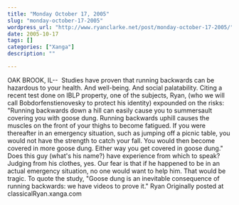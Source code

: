 ```yaml
---
title: "Monday October 17, 2005"
slug: "monday-october-17-2005"
wordpress_url: "http://www.ryanclarke.net/post/monday-october-17-2005/"
date: 2005-10-17
tags: []
categories: ["Xanga"]
description: ""

---
```


OAK BROOK, IL--  Studies have proven that running backwards can be hazardous to your health. And well-being. And social palatability.
 Citing a recent test done on IBLP property, one of the subjects, Ryan, (who we will call Bobdorfenstienovesky to protect his identity) expounded on the risks: "Running backwards down a hill can easily cause you to summersault covering you with goose dung. Running backwards uphill causes the muscles on the front of your thighs to become fatigued. If you were thereafter in an emergency situation, such as jumping off a picnic table, you would not have the strength to catch your fall. You would then become covered in more goose dung. Either way you get covered in goose dung."
 Does this guy (what's his name?) have experience from which to speak? Judging from his clothes, yes. Our fear is that if he happened to be in an actual emergency situation, no one would want to help him. That would be tragic. To quote the study, "Goose dung is an inevitable consequence of running backwards: we have videos to prove it."
 Ryan
Originally posted at classicalRyan.xanga.com
